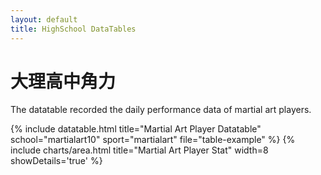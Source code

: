 ```yaml
---
layout: default
title: HighSchool DataTables
---
```


<!-- Page Heading -->
<h1 class="h3 mb-2 text-gray-800">大理高中角力</h1>
<p class="mb-4">The datatable recorded the daily performance data of martial art players.</p>

{% include datatable.html title="Martial Art Player Datatable" school="martialart10" sport="martialart" file="table-example" %}
{% include charts/area.html title="Martial Art Player Stat" width=8 showDetails='true' %}
